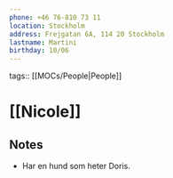 ```yaml
---
phone: ‭+46 76-810 73 11‬
location: Stockholm
address: Frejgatan 6A, 114 20 Stockholm
lastname: Martini
birthday: 10/06
---
```

tags:: [[MOCs/People|People]]

# [[Nicole]]
## Notes
- Har en hund som heter Doris.

